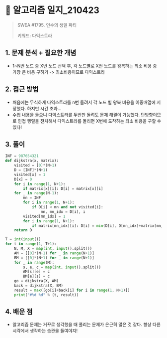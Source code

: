 # 📝 알고리즘 일지_210423

> SWEA #1795. 인수의 생일 파티
>
> 키워드: 다익스트라

## 1. 문제 분석 + 필요한 개념

- 1~N번 노드 중 X번 노드 선택 후, 각 노드별로 X번 노드를 왕복하는 최소 비용 중 가장 큰 비용 구하기 -> 최소비용이므로 다익스트라

## 2. 접근 방법

- 처음에는 무식하게 다익스트라를 n번 돌려서 각 노드 별 왕복 비용을 이중배열에 저장했다. 하지만 시간 초과...
- 수업 내용을 들으니 다익스트라를 두번만 돌려도 문제 해결이 가능했다. 단방향이므로 인접 행렬을 전치해서 다익스트라를 돌리면 X번에 도착하는 최소 비용을 구할 수 있다!

## 3. 풀이

```python
INF = 987654321
def dijkstra(x, matrix):
    visited = [0]*(N+1)
    D = [INF]*(N+1)
    visited[x] = 1
    D[x] = 0
    for i in range(1, N+1):
        if matrix[x][i]: D[i] = matrix[x][i]
    for _ in range(N-1):
        mn = INF
        for i in range(1, N+1):
            if D[i] < mn and not visited[i]:
                mn, mn_idx = D[i], i
        visited[mn_idx] = 1
        for i in range(1, N+1):
            if matrix[mn_idx][i]: D[i] = min(D[i], D[mn_idx]+matrix[mn_idx][i])
    return D

T = int(input())
for t in range(1, T+1):
    N, M, X = map(int, input().split())
    AM = [[0]*(N+1) for _ in range(N+1)]
    BM = [[0]*(N+1) for _ in range(N+1)]
    for _ in range(M):
        s, e, c = map(int, input().split())
        AM[s][e] = c
        BM[e][s] = c
    go = dijkstra(X, AM)
    back = dijkstra(X, BM)
    result = max([go[i]+back[i] for i in range(1, N+1)])
    print("#%d %d" % (t, result))
```



## 4. 배운 점

- 알고리즘 문제는 거꾸로 생각했을 때 풀리는 문제가 은근히 많은 것 같다. 항상 다른 시각에서 생각하는 습관을 들여야지!